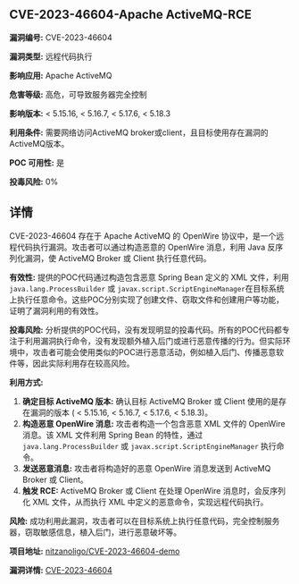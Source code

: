 ## CVE-2023-46604-Apache ActiveMQ-RCE

**漏洞编号:** CVE-2023-46604

**漏洞类型:** 远程代码执行

**影响应用:** Apache ActiveMQ

**危害等级:** 高危，可导致服务器完全控制

**影响版本:** < 5.15.16, < 5.16.7, < 5.17.6, < 5.18.3

**利用条件:** 需要网络访问ActiveMQ broker或client，且目标使用存在漏洞的ActiveMQ版本。

**POC 可用性:** 是

**投毒风险:** 0%

## 详情

CVE-2023-46604 存在于 Apache ActiveMQ 的 OpenWire 协议中，是一个远程代码执行漏洞。攻击者可以通过构造恶意的 OpenWire 消息，利用 Java 反序列化漏洞，使 ActiveMQ Broker 或 Client 执行任意代码。

**有效性:**
提供的POC代码通过构造包含恶意 Spring Bean 定义的 XML 文件，利用 `java.lang.ProcessBuilder` 或 `javax.script.ScriptEngineManager`在目标系统上执行任意命令。这些POC分别实现了创建文件、窃取文件和创建用户等功能，证明了漏洞利用的有效性。

**投毒风险:**
分析提供的POC代码，没有发现明显的投毒代码。所有的POC代码都专注于利用漏洞执行命令，没有发现额外植入后门或进行恶意传播的行为。但实际环境中，攻击者可能会使用类似的POC进行恶意活动，例如植入后门、传播恶意软件等，因此实际利用存在较高风险。

**利用方式:**
1.  **确定目标 ActiveMQ 版本:** 确认目标 ActiveMQ Broker 或 Client 使用的是存在漏洞的版本 ( < 5.15.16, < 5.16.7, < 5.17.6, < 5.18.3)。
2.  **构造恶意 OpenWire 消息:**  攻击者构造一个包含恶意 XML 文件的 OpenWire 消息。该 XML 文件利用 Spring Bean 的特性，通过 `java.lang.ProcessBuilder` 或 `javax.script.ScriptEngineManager` 执行命令。
3.  **发送恶意消息:**  攻击者将构造好的恶意 OpenWire 消息发送到 ActiveMQ Broker 或 Client。
4.  **触发 RCE:**  ActiveMQ Broker 或 Client 在处理 OpenWire 消息时，会反序列化 XML 文件，从而执行 XML 中定义的恶意命令，实现远程代码执行。

**风险:**
成功利用此漏洞，攻击者可以在目标系统上执行任意代码，完全控制服务器，窃取敏感信息，植入后门，进行恶意破坏等。

**项目地址:** [nitzanoligo/CVE-2023-46604-demo](https://github.com/nitzanoligo/CVE-2023-46604-demo)

**漏洞详情:** [CVE-2023-46604](https://nvd.nist.gov/vuln/detail/CVE-2023-46604)